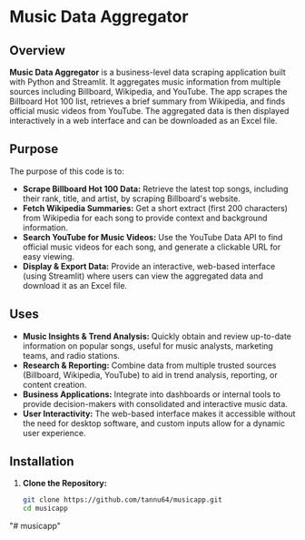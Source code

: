 # Music Data Aggregator

## Overview

**Music Data Aggregator** is a business-level data scraping application built with Python and Streamlit. It aggregates music information from multiple sources including Billboard, Wikipedia, and YouTube. The app scrapes the Billboard Hot 100 list, retrieves a brief summary from Wikipedia, and finds official music videos from YouTube. The aggregated data is then displayed interactively in a web interface and can be downloaded as an Excel file.

## Purpose

The purpose of this code is to:
- **Scrape Billboard Hot 100 Data:** Retrieve the latest top songs, including their rank, title, and artist, by scraping Billboard's website.
- **Fetch Wikipedia Summaries:** Get a short extract (first 200 characters) from Wikipedia for each song to provide context and background information.
- **Search YouTube for Music Videos:** Use the YouTube Data API to find official music videos for each song, and generate a clickable URL for easy viewing.
- **Display & Export Data:** Provide an interactive, web-based interface (using Streamlit) where users can view the aggregated data and download it as an Excel file.

## Uses

- **Music Insights & Trend Analysis:** Quickly obtain and review up-to-date information on popular songs, useful for music analysts, marketing teams, and radio stations.
- **Research & Reporting:** Combine data from multiple trusted sources (Billboard, Wikipedia, YouTube) to aid in trend analysis, reporting, or content creation.
- **Business Applications:** Integrate into dashboards or internal tools to provide decision-makers with consolidated and interactive music data.
- **User Interactivity:** The web-based interface makes it accessible without the need for desktop software, and custom inputs allow for a dynamic user experience.

## Installation

1. **Clone the Repository:**

   ```bash
   git clone https://github.com/tannu64/musicapp.git
   cd musicapp
"# musicapp" 
